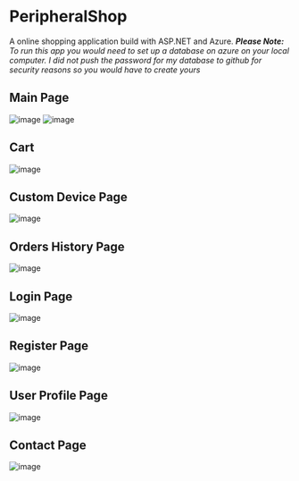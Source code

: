# PeripheralShop
A online shopping application build with ASP.NET and Azure.
***Please Note:** To run this app you would need to set up a database on azure on your local computer. I did not push the password for my database to github for security reasons so you would have to create yours*

## Main Page
![image](https://user-images.githubusercontent.com/32043872/118083534-56e38500-b37c-11eb-9459-e62f458a1f40.png)
![image](https://user-images.githubusercontent.com/32043872/118083577-66fb6480-b37c-11eb-862e-f0e4dd1ac2fd.png)

## Cart 
![image](https://user-images.githubusercontent.com/32043872/118083739-a75ae280-b37c-11eb-9d59-0c7eb06d015b.png)

## Custom Device Page
![image](https://user-images.githubusercontent.com/32043872/118083795-ceb1af80-b37c-11eb-9959-4c05d53a1ba2.png)

## Orders History Page
![image](https://user-images.githubusercontent.com/32043872/118085188-323cdc80-b37f-11eb-9edf-d536b4ea20c3.png)

## Login Page 
![image](https://user-images.githubusercontent.com/32043872/118084898-b5a9fe00-b37e-11eb-9fde-3633aeb52bea.png)

## Register Page
![image](https://user-images.githubusercontent.com/32043872/118085064-fb66c680-b37e-11eb-8ca3-91d949432486.png)

## User Profile Page
![image](https://user-images.githubusercontent.com/32043872/118085237-4d0f5100-b37f-11eb-86de-9f5a1b5e6bed.png)

## Contact Page
![image](https://user-images.githubusercontent.com/32043872/118085288-66b09880-b37f-11eb-9bde-c53cf8acc9a0.png)


